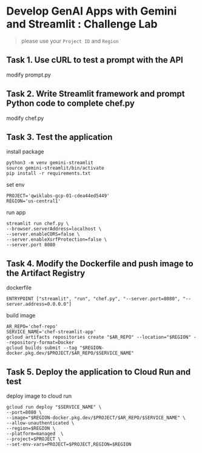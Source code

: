 
# Develop GenAI Apps with Gemini and Streamlit : Challenge Lab

> please use your `Project ID` and `Region`

## Task 1. Use cURL to test a prompt with the API

modify prompt.py

## Task 2. Write Streamlit framework and prompt Python code to complete chef.py

modify chef.py

## Task 3. Test the application

install package

```
python3 -m venv gemini-streamlit
source gemini-streamlit/bin/activate
pip install -r requirements.txt
```

set env

```
PROJECT='qwiklabs-gcp-01-cdea44ed5449'
REGION='us-central1'
```

run app

```
streamlit run chef.py \
--browser.serverAddress=localhost \
--server.enableCORS=false \
--server.enableXsrfProtection=false \
--server.port 8080
```

## Task 4. Modify the Dockerfile and push image to the Artifact Registry

dockerfile

```
ENTRYPOINT ["streamlit", "run", "chef.py", "--server.port=8080", "--server.address=0.0.0.0"]
```

build image

```
AR_REPO='chef-repo'
SERVICE_NAME='chef-streamlit-app'
gcloud artifacts repositories create "$AR_REPO" --location="$REGION" --repository-format=Docker
gcloud builds submit --tag "$REGION-docker.pkg.dev/$PROJECT/$AR_REPO/$SERVICE_NAME"
```

## Task 5. Deploy the application to Cloud Run and test

deploy image to cloud run

```
gcloud run deploy "$SERVICE_NAME" \
--port=8080 \
--image="$REGION-docker.pkg.dev/$PROJECT/$AR_REPO/$SERVICE_NAME" \
--allow-unauthenticated \
--region=$REGION \
--platform=managed  \
--project=$PROJECT \
--set-env-vars=PROJECT=$PROJECT,REGION=$REGION
```

